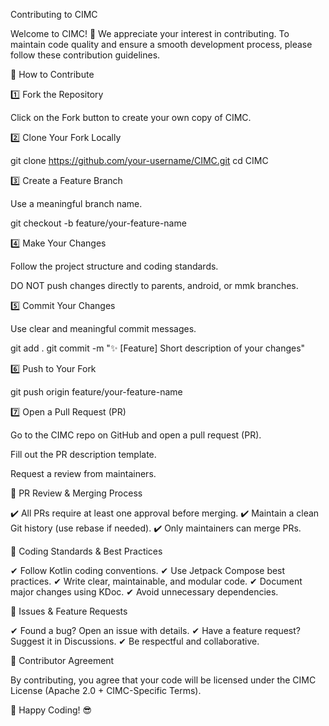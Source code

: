 Contributing to CIMC

Welcome to CIMC! 🎉 We appreciate your interest in contributing. To maintain code quality and ensure a smooth development process, please follow these contribution guidelines.

🔹 How to Contribute

1️⃣ Fork the Repository

Click on the Fork button to create your own copy of CIMC.

2️⃣ Clone Your Fork Locally

git clone https://github.com/your-username/CIMC.git
cd CIMC

3️⃣ Create a Feature Branch

Use a meaningful branch name.

git checkout -b feature/your-feature-name

4️⃣ Make Your Changes

Follow the project structure and coding standards.

DO NOT push changes directly to parents, android, or mmk branches.

5️⃣ Commit Your Changes

Use clear and meaningful commit messages.

git add .
git commit -m "✨ [Feature] Short description of your changes"

6️⃣ Push to Your Fork

git push origin feature/your-feature-name

7️⃣ Open a Pull Request (PR)

Go to the CIMC repo on GitHub and open a pull request (PR).

Fill out the PR description template.

Request a review from maintainers.

🔹 PR Review & Merging Process

✔️ All PRs require at least one approval before merging.
✔️ Maintain a clean Git history (use rebase if needed).
✔️ Only maintainers can merge PRs.

🔹 Coding Standards & Best Practices

✔ Follow Kotlin coding conventions.
✔ Use Jetpack Compose best practices.
✔ Write clear, maintainable, and modular code.
✔ Document major changes using KDoc.
✔ Avoid unnecessary dependencies.

🔹 Issues & Feature Requests

✔ Found a bug? Open an issue with details.
✔ Have a feature request? Suggest it in Discussions.
✔ Be respectful and collaborative.

🔹 Contributor Agreement

By contributing, you agree that your code will be licensed under the CIMC License (Apache 2.0 + CIMC-Specific Terms).

🚀 Happy Coding! 😎

